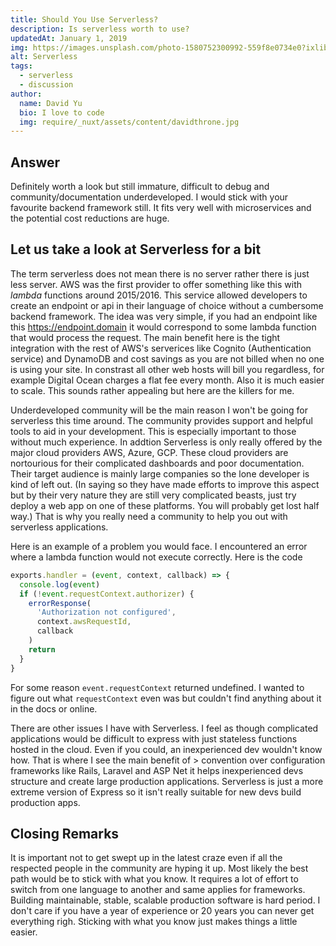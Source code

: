 ```yaml
---
title: Should You Use Serverless?
description: Is serverless worth to use?
updatedAt: January 1, 2019
img: https://images.unsplash.com/photo-1580752300992-559f8e0734e0?ixlib=rb-1.2.1&ixid=eyJhcHBfaWQiOjEyMDd9&auto=format&fit=crop&w=634&q=80
alt: Serverless
tags:
  - serverless
  - discussion
author:
  name: David Yu
  bio: I love to code
  img: require/_nuxt/assets/content/davidthrone.jpg
---
```


## Answer

Definitely worth a look but still immature, difficult to debug and community/documentation underdeveloped. I would stick with your favourite backend framework still. It fits very well with microservices and the potential cost reductions are huge.

## Let us take a look at Serverless for a bit

The term serverless does not mean there is no server rather there is just less server. AWS was the first provider to offer something like this with _lambda_ functions around 2015/2016. This service allowed developers to create an endpoint or api in their language of choice without a cumbersome backend framework. The idea was very simple, if you had an endpoint like this https://endpoint.domain it would correspond to some lambda function that would process the request. The main benefit here is the tight integration with the rest of AWS's serverices like Cognito (Authentication service) and DynamoDB and cost savings as you are not billed when no one is using your site. In constrast all other web hosts will bill you regardless, for example Digital Ocean charges a flat fee every month. Also it is much easier to scale. This sounds rather appealing but here are the killers for me.

Underdeveloped community will be the main reason I won't be going for serverless this time around. The community provides support and helpful tools to aid in your development. This is especially important to those without much experience. In addtion Serverless is only really offered by the major cloud providers AWS, Azure, GCP. These cloud providers are nortourious for their complicated dashboards and poor documentation. Their target audience is mainly large companies so the lone developer is kind of left out. (In saying so they have made efforts to improve this aspect but by their very nature they are still very complicated beasts, just try deploy a web app on one of these platforms. You will probably get lost half way.) That is why you really need a community to help you out with serverless applications.

Here is an example of a problem you would face. I encountered an error where a lambda function would not execute correctly. Here is the code

```js
exports.handler = (event, context, callback) => {
  console.log(event)
  if (!event.requestContext.authorizer) {
    errorResponse(
      'Authorization not configured',
      context.awsRequestId,
      callback
    )
    return
  }
}
```

For some reason `event.requestContext` returned undefined. I wanted to figure out what `requestContext` even was but couldn't find anything about it in the docs or online.

There are other issues I have with Serverless. I feel as though complicated applications would be difficult to express with just stateless functions hosted in the cloud. Even if you could, an inexperienced dev wouldn't know how. That is where I see the main benefit of > convention over configuration frameworks like Rails, Laravel and ASP Net it helps inexperienced devs structure and create large production applications. Serverless is just a more extreme version of Express so it isn't really suitable for new devs build production apps.

## Closing Remarks

It is important not to get swept up in the latest craze even if all the respected people in the community are hyping it up. Most likely the best path would be to stick with what you know. It requires a lot of effort to switch from one language to another and same applies for frameworks. Building maintainable, stable, scalable production software is hard period. I don't care if you have a year of experience or 20 years you can never get everything righ. Sticking with what you know just makes things a little easier.
